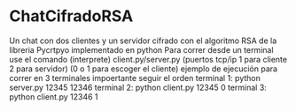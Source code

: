 # ChatCifradoRSA
Un chat con dos clientes y un servidor cifrado con el algoritmo RSA de la libreria Pycrtpyo implementado en python
Para correr desde un terminal use el comando (interprete) client.py/server.py (puertos tcp/ip 1 para cliente 2 para servidor) (0 o 1 para escoger el cliente)
ejemplo de ejecución para correr en 3 terminales impoertante seguir el orden
terminal 1:
python server.py 12345 12346
terminal 2:
python client.py 12345 0
terminal 3:
python client.py 12346 1
